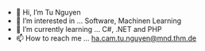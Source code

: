 - 👋 Hi, I’m Tu Nguyen
- 👀 I’m interested in ... Software, Machinen Learning 
- 🌱 I’m currently learning ... C#, .NET and PHP
- 📫 How to reach me ... ha.cam.tu.nguyen@mnd.thm.de
